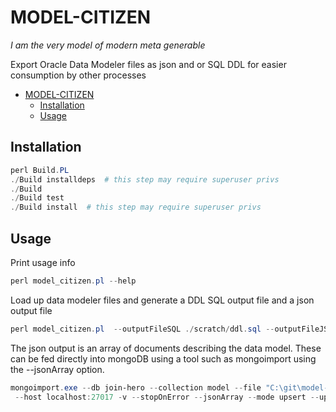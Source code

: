 # MODEL-CITIZEN

_I am the very model of modern meta generable_

Export Oracle Data Modeler files as json and or SQL DDL for easier consumption by other processes 

- [MODEL-CITIZEN](#model-citizen)
  - [Installation](#installation)
  - [Usage](#usage)

## Installation

 ```powershell
perl Build.PL
./Build installdeps  # this step may require superuser privs
./Build
./Build test
./Build install  # this step may require superuser privs
```

## Usage

Print usage info
```powershell
perl model_citizen.pl --help
```


Load up data modeler files and generate a DDL SQL output file and a json output file
```powershell
perl model_citizen.pl  --outputFileSQL ./scratch/ddl.sql --outputFileJSON ./scratch/model.json --modelFilepath C:\git\datamodels\MY_AWESOME_DATA_MODEL\
```

The json output is an array of documents describing the data model. These can be fed directly into mongoDB using a tool such as mongoimport using the --jsonArray option.
```powershell
mongoimport.exe --db join-hero --collection model --file "C:\git\model-citizen\scratch\model.json"
 --host localhost:27017 -v --stopOnError --jsonArray --mode upsert --upsertFields "name,type";
```

